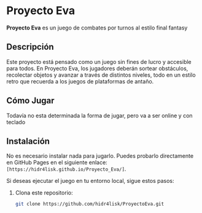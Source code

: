 # Proyecto Eva

**Proyecto Eva** es un juego de combates por turnos al estilo final fantasy

## Descripción

Este proyecto está pensado como un juego sin fines de lucro y accesible para todos. En Proyecto Eva, los jugadores deberán sortear obstáculos, recolectar objetos y avanzar a través de distintos niveles, todo en un estilo retro que recuerda a los juegos de plataformas de antaño.

## Cómo Jugar

Todavía no esta determinada la forma de jugar, pero va a ser online y con teclado

## Instalación

No es necesario instalar nada para jugarlo. Puedes probarlo directamente en GitHub Pages en el siguiente enlace: `[https://hidr4lisk.github.io/Proyecto_Eva/]`.

Si deseas ejecutar el juego en tu entorno local, sigue estos pasos:

1. Clona este repositorio:
   ```bash
   git clone https://github.com/hidr4lisk/ProyectoEva.git
